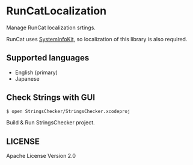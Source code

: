 # RunCatLocalization

Manage RunCat localization srtings.

RunCat uses [SystemInfoKit](https://github.com/Kyome22/SystemInfoKit), so localization of this library is also required.

## Supported languages

- English (primary)
- Japanese

## Check Strings with GUI

```sh
$ open StringsChecker/StringsChecker.xcodeproj
```

Build & Run StringsChecker project.

## LICENSE

Apache License Version 2.0
